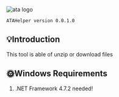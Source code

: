 ![ata logo](https://i.postimg.cc/nccchBxv/atahelper-tool.png)

    ATAHelper version 0.0.1.0
        
## 💡Introduction

This tool is able of unzip or download files

## 🌞Windows Requirements

1.	.NET Framework 4.7.2 needed!

